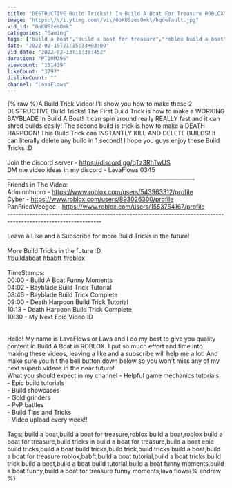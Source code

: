 ```yaml
---
title: "DESTRUCTIVE Build Tricks!! In Build A Boat For Treasure ROBLOX"
image: "https:\/\/i.ytimg.com\/vi\/0oKUSzesOmk\/hqdefault.jpg"
vid_id: "0oKUSzesOmk"
categories: "Gaming"
tags: ["build a boat","build a boat for treasure","roblox build a boat"]
date: "2022-02-15T21:15:33+03:00"
vid_date: "2022-02-13T11:38:45Z"
duration: "PT10M39S"
viewcount: "151439"
likeCount: "3797"
dislikeCount: ""
channel: "LavaFlows"
---
```

{% raw %}A Build Trick Video! I'll show you how to make these 2 DESTRUCTIVE Build Tricks! The First Build Trick is how to make a WORKING BAYBLADE In Build A Boat! It can spin around really REALLY fast and it can shred builds easily! The second build is trick is how to make a DEATH HARPOON! This Build Trick can INSTANTLY KILL AND DELETE BUILDS! It can literally delete any build in 1 second! I hope you guys enjoy these Build Tricks :D<br /><br />Join the discord server - <a rel="nofollow" target="blank" href="https://discord.gg/qTz3RhTwUS">https://discord.gg/qTz3RhTwUS</a><br />DM me video ideas in my discord - LavaFlows 0345<br />____________________________________________________________________<br />Friends in The Video:<br />Adminnhupro - <a rel="nofollow" target="blank" href="https://www.roblox.com/users/543963312/profile">https://www.roblox.com/users/543963312/profile</a><br />Cyber - <a rel="nofollow" target="blank" href="https://www.roblox.com/users/893026300/profile">https://www.roblox.com/users/893026300/profile</a><br />PanFriedWeegee - <a rel="nofollow" target="blank" href="https://www.roblox.com/users/1553754167/profile">https://www.roblox.com/users/1553754167/profile</a><br />----------------------------------------------------------------------------------------------------------------<br /><br />Leave a Like and a Subscribe for more Build Tricks in the future!<br /><br />More Build Tricks in the future :D<br />#buildaboat #babft #roblox<br /><br />TimeStamps:<br />00:00 - Build A Boat Funny Moments<br />04:02 - Bayblade Build Trick Tutorial<br />08:46 - Bayblade Build Trick Complete<br />09:00 - Death Harpoon Build Trick Tutorial<br />10:13 - Death Harpoon Build Trick Complete<br />10:30 - My Next Epic Video :D<br /><br /><br />Hello! My name is LavaFlows or Lava and I do my best to give you quality content in Build A Boat in ROBLOX. I put so much effort and time into making these videos, leaving a like and a subscribe will help me a lot! And make sure you hit the bell button down below so you won't miss any of my next superb videos in the near future!<br />What you should expect in my channel - Helpful game mechanics tutorials<br />                                                                     - Epic build tutorials<br />                                                                     - Build showcases<br />                                                                     - Gold grinders<br />                                                                     - PvP battles<br />                                                                     - Build Tips and Tricks<br />                                                                     - Video upload every week!!<br /><br />Tags: build a boat,build a boat for treasure,roblox build a boat,roblox build a boat for treasure,build tricks in build a boat for treasure,build a boat epic build tricks,build a boat build tricks,build trick,build tricks build a boat,build a boat for treasure roblox,babft,build a boat tutorial,build a boat tricks,build trick build a boat,build a boat build tutorial,build a boat funny moments,build a boat funny,build a boat for treasure funny moments,lava flows{% endraw %}

